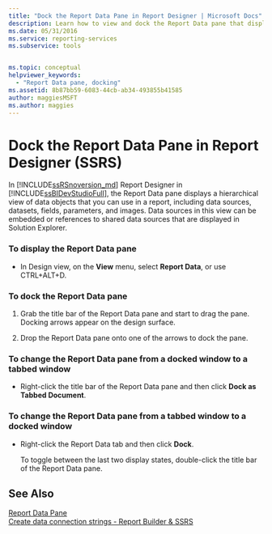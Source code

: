 ```yaml
---
title: "Dock the Report Data Pane in Report Designer | Microsoft Docs"
description: Learn how to view and dock the Report Data pane that displays a hierarchical view of report data objects in the Reporting Services Report Designer in SQL Server Data Tools.
ms.date: 05/31/2016
ms.service: reporting-services
ms.subservice: tools


ms.topic: conceptual
helpviewer_keywords: 
  - "Report Data pane, docking"
ms.assetid: 8b87bb59-6083-44cb-ab34-493855b41585
author: maggiesMSFT
ms.author: maggies
---
```

# Dock the Report Data Pane in Report Designer (SSRS)
  In [!INCLUDE[ssRSnoversion_md](../../includes/ssrsnoversion-md.md)] Report Designer in [!INCLUDE[ssBIDevStudioFull](../../includes/ssbidevstudiofull-md.md)], the Report Data pane displays a hierarchical view of data objects that you can use in a report, including data sources, datasets, fields, parameters, and images. Data sources in this view can be embedded or references to shared data sources that are displayed in Solution Explorer.  
  
### To display the Report Data pane  
  
-   In Design view, on the **View** menu, select **Report Data**, or use CTRL+ALT+D.
  
### To dock the Report Data pane  
  
1.  Grab the title bar of the Report Data pane and start to drag the pane. Docking arrows appear on the design surface.  
  
2.  Drop the Report Data pane onto one of the arrows to dock the pane.  
  
### To change the Report Data pane from a docked window to a tabbed window  
  
-   Right-click the title bar of the Report Data pane and then click **Dock as Tabbed Document**.  
  
### To change the Report Data pane from a tabbed window to a docked window  
  
-   Right-click the Report Data tab and then click **Dock**.  
  
     To toggle between the last two display states, double-click the title bar of the Report Data pane.  
  
## See Also  
 [Report Data Pane](../../reporting-services/report-data/report-data-pane.md)   
 [Create data connection strings - Report Builder & SSRS](../../reporting-services/report-data/data-connections-data-sources-and-connection-strings-report-builder-and-ssrs.md)  
  
  

